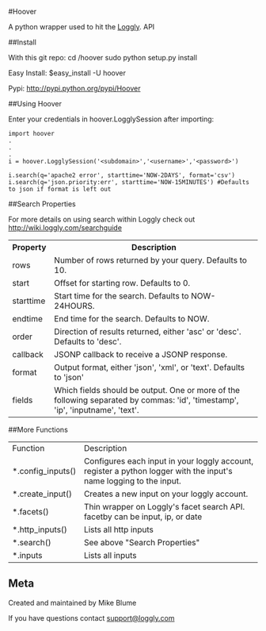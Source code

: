 #Hoover


A python wrapper used to hit the [Loggly](http://loggly.com "Loggly"). API 

##Install

With this git repo:
	cd /hoover
	sudo python setup.py install
	
	

Easy Install:
	$easy_install -U hoover

Pypi: <http://pypi.python.org/pypi/Hoover>



##Using Hoover


Enter your credentials in hoover.LogglySession after importing:

	
	import hoover
	.
	.
	.
	i = hoover.LogglySession('<subdomain>','<username>','<password>')

	i.search(q='apache2 error', starttime='NOW-2DAYS', format='csv')
	i.search(q='json.priority:err', starttime='NOW-15MINUTES') #Defaults to json if format is left out


##Search Properties

For more details on using search within Loggly check out <http://wiki.loggly.com/searchguide>

<table>
  <tr>
    <th>Property</th>
    <th>Description</th>
  </tr>
  <tr>
    <td>rows</td>
    <td>Number of rows returned by your query. Defaults to 10.</td>
  </tr>
  <tr>
    <td>start</td>
    <td>Offset for starting row. Defaults to 0.</td>
  </tr>
  <tr>
     <td>starttime</td>
     <td>Start time for the search.  Defaults to NOW-24HOURS.</td>
  </tr>
  <tr>
     <td>endtime</td>
     <td>End time for the search.  Defaults to NOW. </td>
  </tr>
  <tr>
     <td>order</td>
     <td>Direction of results returned, either 'asc' or 'desc'.  Defaults to 'desc'.</td>
  </tr>
  
  <tr>
     <td>callback</td>
     <td>JSONP callback to receive a JSONP response.</td>
  </tr>
   <tr>
     <td>format</td>
     <td>Output format, either 'json', 'xml', or 'text'.  Defaults to 'json'</td>
  </tr>
   <tr>
     <td>fields</td>
     <td>Which fields should be output.  One or more of the following separated by commas: 'id', 'timestamp', 'ip', 'inputname', 'text'.</td>
  </tr>
</table>

##More Functions

<table>
  
   <tr>
     <td>Function</td>
     <td>Description</td>
  </tr>
   <tr>
     <td>*.config_inputs()</td>
     <td>Configures each input in your loggly account, register a python logger
        with the input's name logging to the input.</td>
  </tr>
   <tr>
     <td>*.create_input()</td>
     <td>Creates a new input on your loggly account.</td>
  </tr>
   <tr>
     <td>*.facets()</td>
     <td>Thin wrapper on Loggly's facet search API. facetby can be input, ip, or date</td>
  </tr>
  <tr>
     <td>*.http_inputs()</td>
     <td>Lists all http inputs</td>
  </tr>
  <tr>
     <td>*.search()</td>
     <td>See above "Search Properties"</td>
  </tr>
  <tr>
     <td>*.inputs</td>
     <td>Lists all inputs</td>
  </tr>
</table>


Meta
----

Created and maintained by Mike Blume

If you have questions contact support@loggly.com
